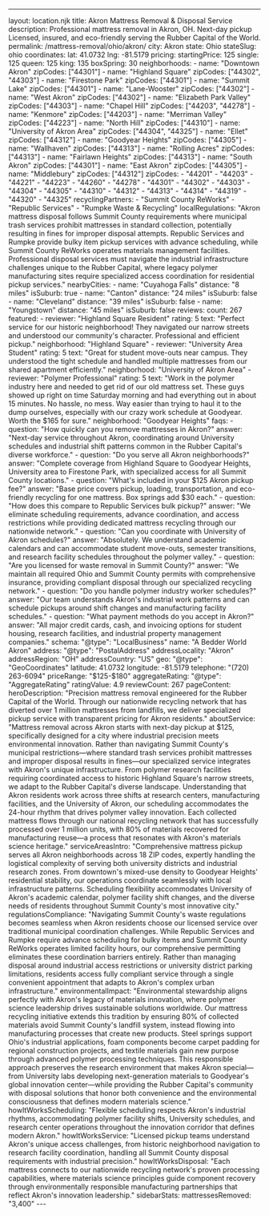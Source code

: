 ---
layout: location.njk
title: Akron Mattress Removal & Disposal Service
description: Professional mattress removal in Akron, OH. Next-day pickup Licensed, insured, and eco-friendly serving the Rubber Capital of the World.
permalink: /mattress-removal/ohio/akron/
city: Akron state: Ohio stateSlug: ohio coordinates: lat: 41.0732 lng: -81.5179 pricing: startingPrice: 125 single: 125 queen: 125 king: 135 boxSpring: 30 neighborhoods: - name: "Downtown Akron" zipCodes: ["44301"] - name: "Highland Square" zipCodes: ["44302", "44303"] - name: "Firestone Park" zipCodes: ["44301"] - name: "Summit Lake" zipCodes: ["44301"] - name: "Lane-Wooster" zipCodes: ["44302"] - name: "West Akron" zipCodes: ["44302"] - name: "Elizabeth Park Valley" zipCodes: ["44303"] - name: "Chapel Hill" zipCodes: ["44203", "44278"] - name: "Kenmore" zipCodes: ["44203"] - name: "Merriman Valley" zipCodes: ["44223"] - name: "North Hill" zipCodes: ["44310"] - name: "University of Akron Area" zipCodes: ["44304", "44325"] - name: "Ellet" zipCodes: ["44312"] - name: "Goodyear Heights" zipCodes: ["44305"] - name: "Wallhaven" zipCodes: ["44313"] - name: "Rolling Acres" zipCodes: ["44313"] - name: "Fairlawn Heights" zipCodes: ["44313"] - name: "South Akron" zipCodes: ["44301"] - name: "East Akron" zipCodes: ["44305"] - name: "Middlebury" zipCodes: ["44312"] zipCodes: - "44201" - "44203" - "44221" - "44223" - "44260" - "44278" - "44301" - "44302" - "44303" - "44304" - "44305" - "44310" - "44312" - "44313" - "44314" - "44319" - "44320" - "44325" recyclingPartners: - "Summit County ReWorks" - "Republic Services" - "Rumpke Waste & Recycling" localRegulations: "Akron mattress disposal follows Summit County requirements where municipal trash services prohibit mattresses in standard collection, potentially resulting in fines for improper disposal attempts. Republic Services and Rumpke provide bulky item pickup services with advance scheduling, while Summit County ReWorks operates materials management facilities. Professional disposal services must navigate the industrial infrastructure challenges unique to the Rubber Capital, where legacy polymer manufacturing sites require specialized access coordination for residential pickup services." nearbyCities: - name: "Cuyahoga Falls" distance: "8 miles" isSuburb: true - name: "Canton" distance: "24 miles" isSuburb: false - name: "Cleveland" distance: "39 miles" isSuburb: false - name: "Youngstown" distance: "45 miles" isSuburb: false reviews: count: 267 featured: - reviewer: "Highland Square Resident" rating: 5 text: "Perfect service for our historic neighborhood! They navigated our narrow streets and understood our community's character. Professional and efficient pickup." neighborhood: "Highland Square" - reviewer: "University Area Student" rating: 5 text: "Great for student move-outs near campus. They understood the tight schedule and handled multiple mattresses from our shared apartment efficiently." neighborhood: "University of Akron Area" - reviewer: "Polymer Professional" rating: 5 text: "Work in the polymer industry here and needed to get rid of our old mattress set. These guys showed up right on time Saturday morning and had everything out in about 15 minutes. No hassle, no mess. Way easier than trying to haul it to the dump ourselves, especially with our crazy work schedule at Goodyear. Worth the $165 for sure." neighborhood: "Goodyear Heights" faqs: - question: "How quickly can you remove mattresses in Akron?" answer: "Next-day service throughout Akron, coordinating around University schedules and industrial shift patterns common in the Rubber Capital's diverse workforce." - question: "Do you serve all Akron neighborhoods?" answer: "Complete coverage from Highland Square to Goodyear Heights, University area to Firestone Park, with specialized access for all Summit County locations." - question: "What's included in your $125 Akron pickup fee?" answer: "Base price covers pickup, loading, transportation, and eco-friendly recycling for one mattress. Box springs add $30 each." - question: "How does this compare to Republic Services bulk pickup?" answer: "We eliminate scheduling requirements, advance coordination, and access restrictions while providing dedicated mattress recycling through our nationwide network." - question: "Can you coordinate with University of Akron schedules?" answer: "Absolutely. We understand academic calendars and can accommodate student move-outs, semester transitions, and research facility schedules throughout the polymer valley." - question: "Are you licensed for waste removal in Summit County?" answer: "We maintain all required Ohio and Summit County permits with comprehensive insurance, providing compliant disposal through our specialized recycling network." - question: "Do you handle polymer industry worker schedules?" answer: "Our team understands Akron's industrial work patterns and can schedule pickups around shift changes and manufacturing facility schedules." - question: "What payment methods do you accept in Akron?" answer: "All major credit cards, cash, and invoicing options for student housing, research facilities, and industrial property management companies." schema: "@type": "LocalBusiness" name: "A Bedder World Akron" address: "@type": "PostalAddress" addressLocality: "Akron" addressRegion: "OH" addressCountry: "US" geo: "@type": "GeoCoordinates" latitude: 41.0732 longitude: -81.5179 telephone: "(720) 263-6094" priceRange: "$125-$180" aggregateRating: "@type": "AggregateRating" ratingValue: 4.9 reviewCount: 267 pageContent: heroDescription: "Precision mattress removal engineered for the Rubber Capital of the World. Through our nationwide recycling network that has diverted over 1 million mattresses from landfills, we deliver specialized pickup service with transparent pricing for Akron residents." aboutService: "Mattress removal across Akron starts with next-day pickup at $125, specifically designed for a city where industrial precision meets environmental innovation. Rather than navigating Summit County's municipal restrictions—where standard trash services prohibit mattresses and improper disposal results in fines—our specialized service integrates with Akron's unique infrastructure. From polymer research facilities requiring coordinated access to historic Highland Square's narrow streets, we adapt to the Rubber Capital's diverse landscape. Understanding that Akron residents work across three shifts at research centers, manufacturing facilities, and the University of Akron, our scheduling accommodates the 24-hour rhythm that drives polymer valley innovation. Each collected mattress flows through our national recycling network that has successfully processed over 1 million units, with 80% of materials recovered for manufacturing reuse—a process that resonates with Akron's materials science heritage." serviceAreasIntro: "Comprehensive mattress pickup serves all Akron neighborhoods across 18 ZIP codes, expertly handling the logistical complexity of serving both university districts and industrial research zones. From downtown's mixed-use density to Goodyear Heights' residential stability, our operations coordinate seamlessly with local infrastructure patterns. Scheduling flexibility accommodates University of Akron's academic calendar, polymer facility shift changes, and the diverse needs of residents throughout Summit County's most innovative city." regulationsCompliance: "Navigating Summit County's waste regulations becomes seamless when Akron residents choose our licensed service over traditional municipal coordination challenges. While Republic Services and Rumpke require advance scheduling for bulky items and Summit County ReWorks operates limited facility hours, our comprehensive permitting eliminates these coordination barriers entirely. Rather than managing disposal around industrial access restrictions or university district parking limitations, residents access fully compliant service through a single convenient appointment that adapts to Akron's complex urban infrastructure." environmentalImpact: "Environmental stewardship aligns perfectly with Akron's legacy of materials innovation, where polymer science leadership drives sustainable solutions worldwide. Our mattress recycling initiative extends this tradition by ensuring 80% of collected materials avoid Summit County's landfill system, instead flowing into manufacturing processes that create new products. Steel springs support Ohio's industrial applications, foam components become carpet padding for regional construction projects, and textile materials gain new purpose through advanced polymer processing techniques. This responsible approach preserves the research environment that makes Akron special—from University labs developing next-generation materials to Goodyear's global innovation center—while providing the Rubber Capital's community with disposal solutions that honor both convenience and the environmental consciousness that defines modern materials science." howItWorksScheduling: "Flexible scheduling respects Akron's industrial rhythms, accommodating polymer facility shifts, University schedules, and research center operations throughout the innovation corridor that defines modern Akron." howItWorksService: "Licensed pickup teams understand Akron's unique access challenges, from historic neighborhood navigation to research facility coordination, handling all Summit County disposal requirements with industrial precision." howItWorksDisposal: "Each mattress connects to our nationwide recycling network's proven processing capabilities, where materials science principles guide component recovery through environmentally responsible manufacturing partnerships that reflect Akron's innovation leadership." sidebarStats: mattressesRemoved: "3,400" ---